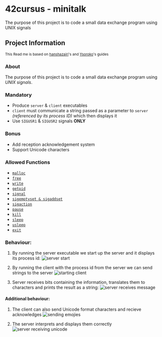 # 42cursus - minitalk

The purpose of this project is to code a small data exchange program using UNIX signals

## Project Information

<sub>This Read me is based on [hanshazairi](https://github.com/hanshazairi/42-minitalk/blob/master/README.md)'s and  [Ysoroko](https://github.com/Ysoroko/minitalk/blob/master/README.md)'s guides</sub>

### About

The purpose of this project is to code a small data exchange program using *UNIX signals*.

### Mandatory

- Produce `server` & `client` executables
- `client` must communicate a string passed as a parameter to `server` *(referenced by its process ID)* which then displays it
- Use `SIGUSR1` & `SIGUSR2` signals **ONLY**

### Bonus

- Add reception acknowledgement system
- Support Unicode characters

### Allowed Functions

- [`malloc`](https://man7.org/linux/man-pages/man3/free.3.html)
- [`free`](https://man7.org/linux/man-pages/man3/free.3.html)
- [`write`](https://man7.org/linux/man-pages/man2/write.2.html)
- [`getpid`](https://man7.org/linux/man-pages/man2/getpid.2.html)
- [`signal`](https://man7.org/linux/man-pages/man2/signal.2.html)
- [`sigemptyset & sigaddset`](https://man7.org/linux/man-pages/man3/sigsetops.3.html)
- [`sigaction`](https://man7.org/linux/man-pages/man2/sigaction.2.html)
- [`pause`](https://man7.org/linux/man-pages/man2/pause.2.html)
- [`kill`](https://man7.org/linux/man-pages/man2/kill.2.html)
- [`sleep`](https://man7.org/linux/man-pages/man3/sleep.3.html)
- [`usleep`](https://man7.org/linux/man-pages/man3/usleep.3.html)
- [`exit`](https://man7.org/linux/man-pages/man3/exit.3.html)

### Behaviour:

1) By running the server executable we start up the server and it displays its process id:
![server start](https://imgur.com/JIMl5CY.png)

2) By running the client with the process id from the server we can send strings to the server
![starting client](https://imgur.com/IwbpQUy.png)

3) Server receives bits containing the information, translates them to characters and prints the result as a string:
![server receives message](https://imgur.com/Sj4z7ow.png)

#### Additional behaviour:
1) The client can also send Unicode format characters and recieve acknowledges
![sending emojies](https://imgur.com/kqJ4hem.png)

2) The server interprets and displays them correctly
![server receiving unicode](https://imgur.com/0Pi1qlM.png)

